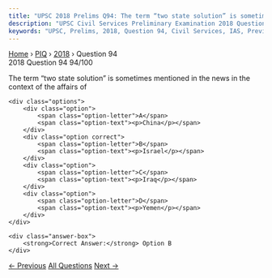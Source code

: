```yaml
---
title: "UPSC 2018 Prelims Q94: The term “two state solution” is sometimes mentioned in the..."
description: "UPSC Civil Services Preliminary Examination 2018 Question 94 with options and answer"
keywords: "UPSC, Prelims, 2018, Question 94, Civil Services, IAS, Previous Year Questions"
---
```


<nav class="breadcrumb">
    <a href="../../">Home</a>
    <span>›</span>
    <a href="../">PIQ</a>
    <span>›</span>
    <a href="./">2018</a>
    <span>›</span>
    <span>Question 94</span>
</nav>

<div class="question-header">
    <div class="question-meta">
        <span class="year-badge">2018</span>
        <span class="question-number">Question 94</span>
        <span class="progress">94/100</span>
    </div>
    <div class="progress-bar">
        <div class="progress-fill" style="width: 94.0%"></div>
    </div>
</div>

<div class="question-content">
    <div class="question-text">
        <p>The term “two state solution” is sometimes mentioned in the news in the<br />
context of the affairs of</p>
    </div>
    
    <div class="options">
        <div class="option">
            <span class="option-letter">A</span>
            <span class="option-text"><p>China</p></span>
        </div>
        <div class="option correct">
            <span class="option-letter">B</span>
            <span class="option-text"><p>Israel</p></span>
        </div>
        <div class="option">
            <span class="option-letter">C</span>
            <span class="option-text"><p>Iraq</p></span>
        </div>
        <div class="option">
            <span class="option-letter">D</span>
            <span class="option-text"><p>Yemen</p></span>
        </div>
    </div>

    <div class="answer-box">
        <strong>Correct Answer:</strong> Option B
    </div>
</div>

<div class="question-nav">
    <a href="../q093-consider-the-following-statements-1-the-food-safet/" class="nav-btn prev">← Previous</a>
    <a href="../" class="nav-btn center">All Questions</a>
    <a href="../q095-with-reference-to-the-provisions-made-under-the-na/" class="nav-btn next">Next →</a>
</div>
